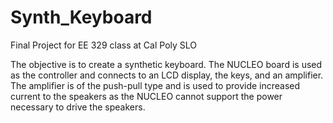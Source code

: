 # Synth_Keyboard
Final Project for EE 329 class at Cal Poly SLO

The objective is to create a synthetic keyboard. The NUCLEO board is used as the controller and connects to an LCD display, the keys, and an amplifier. The amplifier is of the push-pull type and is used to provide increased current to the speakers as the NUCLEO cannot support the power necessary to drive the speakers.
